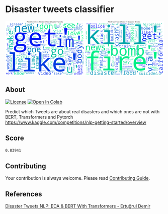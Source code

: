 # Disaster tweets classifier

<img alt="word_cloud_non_disaster" src="././static/word_cloud_non_disaster.png" width="50%"></img><img alt="word_cloud_disaster" src="././static/word_cloud_disaster.png" width="50%"></img>

## About

[![License](https://img.shields.io/github/license/rmuraix/disaster-tweets-classifier)](./LICENSE)
[![Open In Colab](https://colab.research.google.com/assets/colab-badge.svg)](http://colab.research.google.com/github/rmuraix/disaster-tweets-classifier/blob/main/disaster_tweets_classifier.ipynb)

Predict which Tweets are about real disasters and which ones are not with BERT, Transformers and Pytorch  
https://www.kaggle.com/competitions/nlp-getting-started/overview

## Score

`0.83941`

## Contributing

Your contribution is always welcome. Please read [Contributing Guide](.github/CONTRIBUTING.md).

## References

[Disaster Tweets NLP: EDA & BERT With Transformers - Ertuğrul Demir](https://www.kaggle.com/code/datafan07/disaster-tweets-nlp-eda-bert-with-transformers/notebook)
